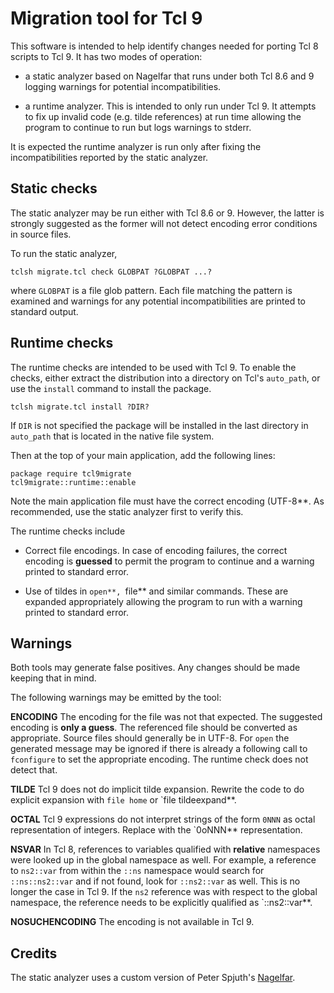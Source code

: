 # Migration tool for Tcl 9

This software is intended to help identify changes needed for porting
Tcl 8 scripts to Tcl 9. It has two modes of operation:

- a static analyzer based on Nagelfar that runs under both
  Tcl 8.6 and 9 logging warnings for potential incompatibilities.

- a runtime analyzer. This is intended to only run under Tcl 9.
  It attempts to fix up invalid code (e.g. tilde references) at
  run time allowing the program to continue to run but logs
  warnings to stderr.

It is expected the runtime analyzer is run only after fixing the
incompatibilities reported by the static analyzer.

## Static checks

The static analyzer may be run either with Tcl 8.6 or 9. However, the latter is
strongly suggested as the former will not detect encoding error conditions in
source files.

To run the static analyzer,

```
tclsh migrate.tcl check GLOBPAT ?GLOBPAT ...?
```

where `GLOBPAT` is a file glob pattern. Each file matching the pattern is
examined and warnings for any potential incompatibilities are printed to
standard output.


## Runtime checks

The runtime checks are intended to be used with Tcl 9. To enable the
checks, either extract the distribution into a directory on Tcl's
`auto_path`, or use the `install` command to install the package.

```
tclsh migrate.tcl install ?DIR?
```

If `DIR` is not specified the package will be installed in the last
directory in `auto_path` that is located in the native file system.

Then at the top of your main application, add the following lines:

```
package require tcl9migrate
tcl9migrate::runtime::enable
```

Note the main application file must have the correct encoding (UTF-8**.
As recommended, use the static analyzer first to verify this.

The runtime checks include

- Correct file encodings. In case of encoding failures, the correct encoding is
**guessed** to permit the program to continue and a warning printed to standard
error.

- Use of tildes in `open**, `file** and similar commands. These are expanded
appropriately allowing the program to run with a warning printed to standard
error.

## Warnings

Both tools may generate false positives. Any changes should be made keeping
that in mind.

The following warnings may be emitted by the tool:

**ENCODING** The encoding for the file was not that expected. The suggested
encoding is **only a guess**. The referenced file should be converted as
appropriate. Source files should generally be in UTF-8. For `open` the
generated message may be ignored if there is already a following call
to `fconfigure` to set the appropriate encoding. The runtime check
does not detect that.

**TILDE** Tcl 9 does not do implicit tilde expansion. Rewrite the code to
do explicit expansion with `file home` or `file tildeexpand**.

**OCTAL** Tcl 9 expressions do not interpret strings of the
form `0NNN` as octal representation of integers. Replace with the
`0oNNN** representation.

**NSVAR** In Tcl 8, references to variables qualified with **relative**
namespaces were looked up in the global namespace as well. For example,
a reference to `ns2::var` from within the `::ns` namespace would
search for `::ns::ns2::var` and if not found, look for `::ns2::var`
as well. This is no longer the case in Tcl 9. If the `ns2` reference
was with respect to the global namespace, the reference needs to
be explicitly qualified as `::ns2::var**.

**NOSUCHENCODING** The encoding is not available in Tcl 9.

## Credits

The static analyzer uses a custom version of Peter Spjuth's
[Nagelfar](https://nagelfar.sourceforge.net/index.html).
